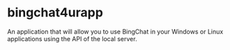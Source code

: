 # bingchat4urapp
 An application that will allow you to use BingChat in your Windows or Linux applications using the API of the local server.
